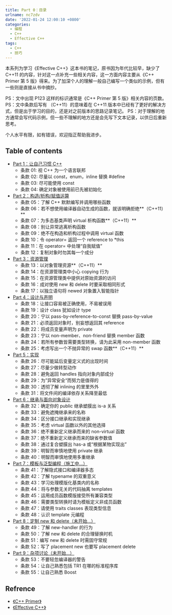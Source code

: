 ```yaml
---
title: Part 0：目录
urlname: nc7zdv
date: '2022-01-24 12:00:10 +0800'
categories:
  - 编程
  - C++
  - Effective C++
tags:
  - C++
  - 技巧
---
```


本系列为学习《Effective C++》这本书的笔记，原书因为年代比较早，缺少了 C++11 的内容，针对这一点补充一些相关内容，这一方面内容主要从《C++ Primer 第 5 版》得来。为了加深个人的理解一般自己编写一个类似的示例，但有一些则是直接从书中摘抄。
​

PS：文中出现 P123 这样的标识通常是《C++ Primer 第 5 版》相关内容的页数。
PS：文中条款后写有 （C++11）的意味着在 C++11 版本中已经有了更好的解决方式，但是出于学习的目的，还是对之前版本的思路记录笔记。
PS：对于理解的地方通常会写代码示例，但一些不理解的地方还是会先写下文本记录，以供日后重新思考。
​

个人水平有限，如有错误，欢迎指正帮助我进步。

<!-- more -->

## Table of contents

- [Part 1：让自己习惯 C++](/2022/01/23/yuque/bc131l/)
  - 条款 01: 视 C++ 为一个语言联邦
  - 条款 02: 尽量以 const，enum，inline 替换 #define
  - 条款 03: 尽可能使用 const
  - 条款 04: 确定对象被使用前已先被初始化
- [Part 2：构造/析构/赋值运算](/2022/01/23/yuque/gu4y9y/)
  - 条款 05：了解 C++ 默默编写并调用哪些函数
  - 条款 06：若不想使用编译器自动生成的函数，就该明确拒绝**（C++11）**
  - 条款 07：为多态基类声明 virtual 析构函数**（C++11）**
  - 条款 08：别让异常逃离析构函数
  - 条款 09：绝不在构造和析构过程中调用 virtual 函数
  - 条款 10：令 operator= 返回一个 reference to \*this
  - 条款 11：在 operator= 中处理“自我赋值”
  - 条款 12：复制对象时勿其每一个成分
- [Part 3：资源管理](/2022/01/23/yuque/wq00mc/)
  - 条款 13：以对象管理资源**（C++11）**
  - 条款 14：在资源管理类中小心 copying 行为
  - 条款 15：在资源管理类中提供对原始资源的访问
  - 条款 16：成对使用 new 和 delete 时要采取相同形式
  - 条款 17：以独立语句将 newed 对象置入智能指针
- [Part 4：设计与声明](/2022/01/23/yuque/uern2q/)
  - 条款 18：让接口容易被正确使用，不易被误用
  - 条款 19：设计 class 犹如设计 type
  - 条款 20：宁以 pass-by-reference-to-const 替换 pass-by-value
  - 条款 21：必须返回对象时，别妄想返回其 reference
  - 条款 22：将成员变量声明为 private
  - 条款 23：宁以 non-member、non-friend 替换 member 函数
  - 条款 24：若所有参数皆需要类型转换，请为此采用 non-member 函数
  - 条款 25：考虑写出一个不抛异常的 swap 函数**（C++11）**
- [Part 5：实现](/2022/01/24/yuque/yhlaq4/)
  - 条款 26：尽可能延后变量定义式的出现时间
  - 条款 27：尽量少做转型动作
  - 条款 28：避免返回 handles 指向对象内部成分
  - 条款 29：为”异常安全“而努力是值得的
  - 条款 30：透彻了解 inlining 的里里外外
  - 条款 31：将文件间的编译依存关系降至最低
- [Part 6：继承与面向对象设计](/2022/01/24/yuque/cgptzc/)
  - 条款 32：确定你的 public 继承塑膜出 is-a 关系
  - 条款 33：避免遮掩继承来的名称
  - 条款 34：区分接口继承和实现继承
  - 条款 35：考虑 virtual 函数以外的其他选择
  - 条款 36：绝不重新定义继承而来的 non-virtual 函数
  - 条款 37：绝不重新定义继承而来的缺省参数值
  - 条款 38：通过复合塑膜出 has-a 或“根据某物实现出”
  - 条款 39：明智而审慎地使用 private 继承
  - 条款 40：明智而审慎地使用多重继承
- [Part 7：模板与泛型编程（施工中...）](/2022/01/24/yuque/tdwmbp/)
  - 条款 41：了解隐式接口和编译器多态
  - 条款 42：了解 typename 的双重意义
  - 条款 43：学习处理模版化基类内的名称
  - 条款 44：将与参数无关的代码抽离 templates
  - 条款 45：运用成员函数模版接受所有兼容类型
  - 条款 46：需要类型转换时请为模板定义非成员函数
  - 条款 47：请使用 traits classes 表现类型信息
  - 条款 48：认识 template 元编程
- [Part 8：定制 new 和 delete（未开始...）](/2022/01/24/yuque/kbx5el/)
  - 条款 49：了解 new-handler 的行为
  - 条款 50：了解 new 和 delete 的合理替换时机
  - 条款 51：编写 new 和 delete 时需固守常规
  - 条款 52：写了 placement new 也要写 placement delete
- [Part 9：杂项讨论（未开始...）](/2022/01/24/yuque/lh9fki/)
  - 条款 53：不要轻忽编译器的警告
  - 条款 54：让自己熟悉包括 TR1 在哪的标准程序库
  - 条款 55：让自己熟悉 Boost

## Refrence

- [《C++ Primer》](https://book.douban.com/subject/25708312/)
- [《Effective C++》](https://book.douban.com/subject/1842426/)
